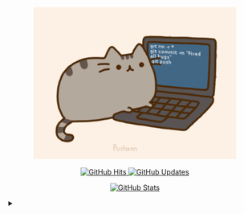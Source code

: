 <p align="center">
<a href="https://github.com/paradoxsupreme/paradoxsupreme/tree/master/assets">
    <img width="80%" src="https://github.com/paradoxsupreme/paradoxsupreme/blob/master/assets/IkdLIvu.gif">
</a>
</p>
<p align="center">
    <a href="https://github.com/paradoxsupreme" target="_blank">
        <img alt="GitHub Hits" src="https://badges.pufler.dev/visits/paradoxsupreme/paradoxsupreme?style=flat-square&label=Visits&color=success&logo=GitHub&logoColor=white&labelColor=373e4d"/>
    </a>
    <a href="https://github.com/paradoxsupreme/paradoxsupreme" target="_blank">
        <img alt="GitHub Updates" src="https://img.shields.io/github/last-commit/paradoxsupreme/paradoxsupreme?style=flat-square&label=Updated&labelColor=373e4d&color=44cc11"/>
    </a>
</p>

<p align="center">
<a href="#">
    <img alt="GitHub Stats" src="https://github-readme-stats.vercel.app/api?username=paradoxsupreme&show_icons=true&hide_border=true&icon_color=cf8ef4&title_color=63c5ea&text_color=fa74b2&count_private=true"/>
</a>
</p>

<details>
<summary></summary>
<p align="center">
<a href="#">
    <img alt="Top Language" src="https://github-readme-stats.vercel.app/api/top-langs/?username=paradoxsupreme&hide=html,&hide_border=true&title_color=63c5ea&text_color=fa74b2&langs_count=10"/>
</a>
</p>
</details>
